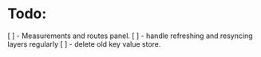 # Todo:
 [ ] - Measurements and routes panel. 
 [ ] - handle refreshing and resyncing layers regularly
 [ ] - delete old key value store.
 
